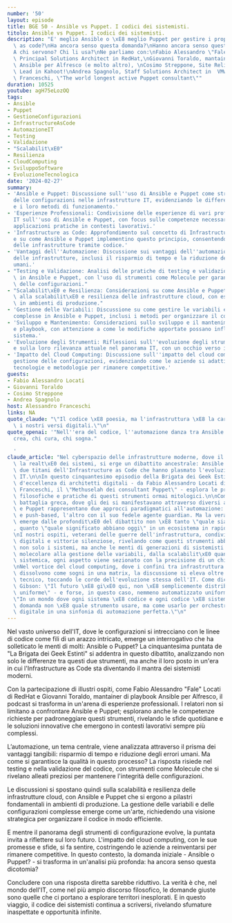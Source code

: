 ```yaml
---
number: '50'
layout: episode
title: BGE 50 - Ansible vs Puppet. I codici dei sistemisti.
titolo: Ansible vs Puppet. I codici dei sistemisti.
description: "E' meglio Ansible o \xE8 meglio Puppet per gestire i propri sistemi\
  \ as code?\nHa ancora senso questa domanda?\nHanno ancora senso questi strumenti?\n\
  A chi servono? Chi li usa?\nNe parliamo con:\nFabio Alessandro \"Fale\" Locati,\
  \ Principal Solutions Architect in RedHat,\nGiovanni Toraldo, mantainer playbook\
  \ Ansible per Alfresco (e molto altro), \nCosimo Streppone, Site Reliability Engineering\
  \ Lead in Kahoot!\nAndrea Spagnolo, Staff Solutions Architect in  VMware,\nAlessandro\
  \ Franceschi, \"The world longest active Puppet consultant\""
duration: 10525
youtube: agH75eLozOQ
tags:
- Ansible
- Puppet
- GestioneConfigurazioni
- InfrastructureAsCode
- AutomazioneIT
- Testing
- Validazione
- "Scalabilit\xE0"
- Resilienza
- CloudComputing
- SviluppoSoftware
- EvoluzioneTecnologica
date: '2024-02-27'
summary:
- 'Ansible e Puppet: Discussione sull''uso di Ansible e Puppet come strumenti di gestione
  delle configurazioni nelle infrastrutture IT, evidenziando le differenze tra i due
  e i loro metodi di funzionamento.'
- 'Esperienze Professionali: Condivisione delle esperienze di vari professionisti
  IT sull''uso di Ansible e Puppet, con focus sulle competenze necessarie e sulle
  applicazioni pratiche in contesti lavorativi.'
- 'Infrastructure as Code: Approfondimento sul concetto di Infrastructure as Code
  e su come Ansible e Puppet implementino questo principio, consentendo la gestione
  delle infrastrutture tramite codice.'
- 'Vantaggi dell''Automazione: Discussione sui vantaggi dell''automazione nella gestione
  delle infrastrutture, inclusi il risparmio di tempo e la riduzione degli errori
  umani.'
- "Testing e Validazione: Analisi delle pratiche di testing e validazione del codice\
  \ in Ansible e Puppet, con l'uso di strumenti come Molecule per garantire la qualit\xE0\
  \ delle configurazioni."
- "Scalabilit\xE0 e Resilienza: Considerazioni su come Ansible e Puppet contribuiscano\
  \ alla scalabilit\xE0 e resilienza delle infrastrutture cloud, con esempi di utilizzo\
  \ in ambienti di produzione."
- 'Gestione delle Variabili: Discussione su come gestire le variabili e le configurazioni
  complesse in Ansible e Puppet, inclusi i metodi per organizzare il codice e la configurazione.'
- 'Sviluppo e Mantenimento: Considerazioni sullo sviluppo e il mantenimento di moduli
  e playbook, con attenzione a come le modifiche apportate possano influenzare l''intero
  sistema.'
- 'Evoluzione degli Strumenti: Riflessioni sull''evoluzione degli strumenti di configurazione
  e sulla loro rilevanza attuale nel panorama IT, con un occhio verso il futuro.'
- 'Impatto del Cloud Computing: Discussione sull''impatto del cloud computing sulla
  gestione delle configurazioni, evidenziando come le aziende si adattino a nuove
  tecnologie e metodologie per rimanere competitive.'
guests:
- Fabio Alessandro Locati
- Giovanni Toraldo
- Cosimo Streppone
- Andrea Spagnolo
host: Alessandro Franceschi
links: NA
quote_claude: "\"Il codice \xE8 poesia, ma l'infrastruttura \xE8 la carta su cui scriviamo\
  \ i nostri versi digitali.\"\n"
quote_openai: '"Nell''era del codice, l''automazione danza tra Ansible e Puppet: chi
  crea, chi cura, chi sogna."

  '
claude_article: "Nel cyberspazio delle infrastrutture moderne, dove il codice plasma\
  \ la realt\xE0 dei sistemi, si erge un dibattito ancestrale: Ansible contro Puppet,\
  \ due titani dell'Infrastructure as Code che hanno plasmato l'evoluzione dell'automazione\
  \ IT.\n\nIn questo cinquantesimo episodio della Brigata dei Geek Estinti, un parterre\
  \ d'eccellenza di architetti digitali - da Fabio Alessandro Locati di RedHat a Alessandro\
  \ Franceschi, il \"Methuselah dei consultant Puppet\" - esplora le profondit\xE0\
  \ filosofiche e pratiche di questi strumenti ormai mitologici.\n\nCome in un'antica\
  \ battaglia greca, dove gli dei si manifestavano attraverso diversi avatar, Ansible\
  \ e Puppet rappresentano due approcci paradigmatici all'automazione: l'uno agentless\
  \ e push-based, l'altro con il suo fedele agente guardian. Ma la vera domanda che\
  \ emerge dalle profondit\xE0 del dibattito non \xE8 tanto \"quale sia migliore\"\
  , quanto \"quale significato abbiano oggi\" in un ecosistema in rapida evoluzione.\n\
  \nI nostri ospiti, veterani delle guerre dell'infrastruttura, condividono cicatrici\
  \ digitali e vittorie silenziose, rivelando come questi strumenti abbiano plasmato\
  \ non solo i sistemi, ma anche le menti di generazioni di sistemisti. Dal testing\
  \ molecolare alla gestione delle variabili, dalla scalabilit\xE0 quantica alla resilienza\
  \ sistemica, ogni aspetto viene sezionato con la precisione di un chirurgo digitale.\n\
  \nNel vortice del cloud computing, dove i confini tra infrastruttura e codice si\
  \ dissolvono come sogni in una matrix, la discussione si eleva oltre il mero confronto\
  \ tecnico, toccando le corde dell'evoluzione stessa dell'IT. Come diceva William\
  \ Gibson: \"Il futuro \xE8 gi\xE0 qui, non \xE8 semplicemente distribuito in modo\
  \ uniforme\" - e forse, in questo caso, nemmeno automatizzato uniformemente.\n\n\
  \"In un mondo dove ogni sistema \xE8 codice e ogni codice \xE8 sistema, la vera\
  \ domanda non \xE8 quale strumento usare, ma come usarlo per orchestrare il caos\
  \ digitale in una sinfonia di automazione perfetta.\"\n"
---
```

Nel vasto universo dell'IT, dove le configurazioni si intrecciano con le linee di codice come fili di un arazzo intricato, emerge un interrogativo che ha solleticato le menti di molti: Ansible o Puppet? La cinquantesima puntata de "La Brigata dei Geek Estinti" si addentra in questo dibattito, analizzando non solo le differenze tra questi due strumenti, ma anche il loro posto in un'era in cui l'Infrastructure as Code sta diventando il mantra dei sistemisti moderni.

Con la partecipazione di illustri ospiti, come Fabio Alessandro "Fale" Locati di RedHat e Giovanni Toraldo, mantainer di playbook Ansible per Alfresco, il podcast si trasforma in un'arena di esperienze professionali. I relatori non si limitano a confrontare Ansible e Puppet; esplorano anche le competenze richieste per padroneggiare questi strumenti, rivelando le sfide quotidiane e le soluzioni innovative che emergono in contesti lavorativi sempre più complessi.

L’automazione, un tema centrale, viene analizzata attraverso il prisma dei vantaggi tangibili: risparmio di tempo e riduzione degli errori umani. Ma come si garantisce la qualità in questo processo? La risposta risiede nel testing e nella validazione del codice, con strumenti come Molecule che si rivelano alleati preziosi per mantenere l'integrità delle configurazioni.

Le discussioni si spostano quindi sulla scalabilità e resilienza delle infrastrutture cloud, con Ansible e Puppet che si ergono a pilastri fondamentali in ambienti di produzione. La gestione delle variabili e delle configurazioni complesse emerge come un'arte, richiedendo una visione strategica per organizzare il codice in modo efficiente.

E mentre il panorama degli strumenti di configurazione evolve, la puntata invita a riflettere sul loro futuro. L'impatto del cloud computing, con le sue promesse e sfide, si fa sentire, costringendo le aziende a reinventarsi per rimanere competitive. In questo contesto, la domanda iniziale - Ansible o Puppet? - si trasforma in un'analisi più profonda: ha ancora senso questa dicotomia?

Concludere con una risposta diretta sarebbe riduttivo. La verità è che, nel mondo dell'IT, come nel più ampio discorso filosofico, le domande giuste sono quelle che ci portano a esplorare territori inesplorati. E in questo viaggio, il codice dei sistemisti continua a scriversi, rivelando sfumature inaspettate e opportunità infinite.

